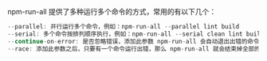 npm-run-all 提供了多种运行多个命令的方式，常用的有以下几个：

```csharp
--parallel: 并行运行多个命令，例如：npm-run-all --parallel lint build
--serial: 多个命令按排列顺序执行，例如：npm-run-all --serial clean lint build:**
--continue-on-error: 是否忽略错误，添加此参数 npm-run-all 会自动退出出错的命令，继续运行正常的
--race: 添加此参数之后，只要有一个命令运行出错，那么 npm-run-all 就会结束掉全部的命令
```
